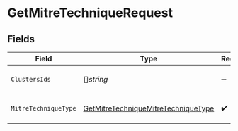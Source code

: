 # GetMitreTechniqueRequest


## Fields

| Field                                                                                                 | Type                                                                                                  | Required                                                                                              | Description                                                                                           |
| ----------------------------------------------------------------------------------------------------- | ----------------------------------------------------------------------------------------------------- | ----------------------------------------------------------------------------------------------------- | ----------------------------------------------------------------------------------------------------- |
| `ClustersIds`                                                                                         | []*string*                                                                                            | :heavy_minus_sign:                                                                                    | the clusters ids to filter by                                                                         |
| `MitreTechniqueType`                                                                                  | [GetMitreTechniqueMitreTechniqueType](../../models/operations/getmitretechniquemitretechniquetype.md) | :heavy_check_mark:                                                                                    | MITRE technique type                                                                                  |